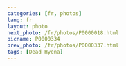 ```yaml
---
categories: [fr, photos]
lang: fr
layout: photo
next_photo: /fr/photos/P0000018.html
picname: P0000334
prev_photo: /fr/photos/P0000337.html
tags: [Dead Hyena]
---
```

